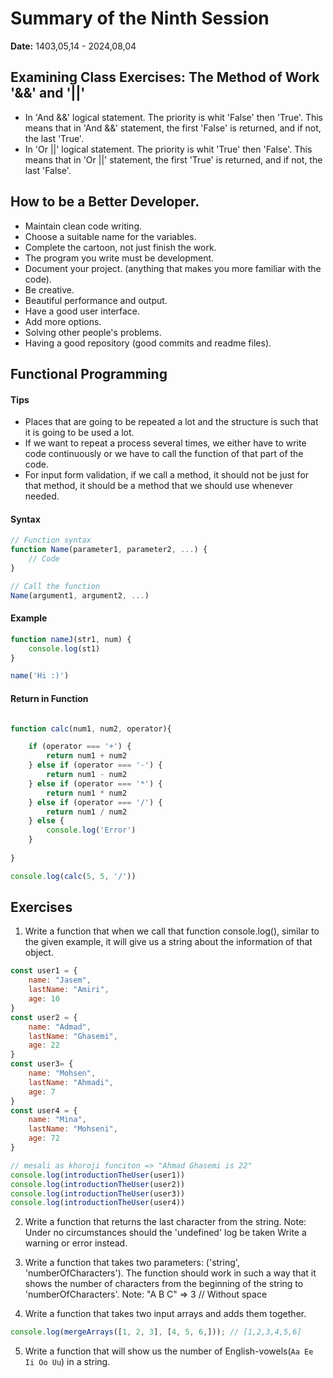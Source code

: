 # Summary of the Ninth Session
**Date:** 1403,05,14 - 2024,08,04

## Examining Class Exercises: The Method of Work '&&' and '||'
- In 'And &&' logical statement. The priority is whit 'False' then 'True'. This means that in 'And &&' statement, the first 'False' is returned, and if not, the last 'True'.
- In 'Or ||' logical statement. The priority is whit 'True' then 'False'. This means that in 'Or ||' statement, the first 'True' is returned, and if not, the last 'False'.

## How to be a Better Developer.
- Maintain clean code writing.
- Choose a suitable name for the variables.
- Complete the cartoon, not just finish the work.
- The program you write must be development.
- Document your project. (anything that makes you more familiar with the code).
- Be creative.
- Beautiful performance and output.
- Have a good user interface.
- Add more options.
- Solving other people's problems.
- Having a good repository (good commits and readme files).

## Functional Programming

#### Tips
- Places that are going to be repeated a lot and the structure is such that it is going to be used a lot.
- If we want to repeat a process several times, we either have to write code continuously or we have to call the function of that part of the code.
- For input form validation, if we call a method, it should not be just for that method, it should be a method that we should use whenever needed.

#### Syntax
```js
// Function syntax
function Name(parameter1, parameter2, ...) {
    // Code
}

// Call the function
Name(argument1, argument2, ...)
```

#### Example
```js
function nameJ(str1, num) {
    console.log(st1)
}

name('Hi :)')
```

#### Return in Function
```js

function calc(num1, num2, operator){

    if (operator === '+') {
        return num1 + num2
    } else if (operator === '-') {
        return num1 - num2
    } else if (operator === '*') {
        return num1 * num2
    } else if (operator === '/') {
        return num1 / num2
    } else {
        console.log('Error')
    }
    
}

console.log(calc(5, 5, '/'))
```

## Exercises
1. Write a function that when we call that function console.log(), similar to the given example, it will give us a string about the information of that object.
```js
const user1 = {
    name: "Jasem",
    lastName: "Amiri",
    age: 10
}
const user2 = {
    name: "Admad",
    lastName: "Ghasemi",
    age: 22
}
const user3= {
    name: "Mohsen",
    lastName: "Ahmadi",
    age: 7
}
const user4 = {
    name: "Mina",
    lastName: "Mohseni",
    age: 72
}

// mesali as khoroji funciton => "Ahmad Ghasemi is 22"
console.log(introductionTheUser(user1))
console.log(introductionTheUser(user2))
console.log(introductionTheUser(user3))
console.log(introductionTheUser(user4))
```
2. Write a function that returns the last character from the string.
Note: Under no circumstances should the 'undefined' log be taken Write a warning or error instead.

3. Write a function that takes two parameters: ('string', 'numberOfCharacters'). The function should work in such a way that it shows the number of characters from the beginning of the string to 'numberOfCharacters'.
Note: "A B C" => 3 // Without space

4. Write a function that takes two input arrays and adds them together.
```js
console.log(mergeArrays([1, 2, 3], [4, 5, 6,])); // [1,2,3,4,5,6]
```

5. Write a function that will show us the number of English-vowels(`Aa Ee Ii Oo Uu`) in a string.